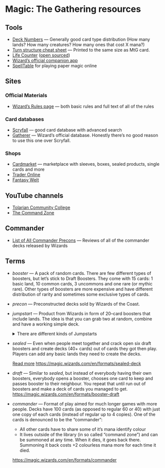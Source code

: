 Magic: The Gathering resources
==============================

Tools
-----

- [Deck Numbers](https://docs.google.com/spreadsheets/d/13lglvTH3dDVUz4k9G1NLzoiRJzrCaWacC0iLHiuqewU)
  — Generally good card type distribution (How many lands? How many
  creatures? How many ones that cost X mana?)
- [Turn structure cheat sheet](https://docs.google.com/document/d/13Dd-UmvHTtvsioFp8RIUUUd_ltu61s2kdcskvxJvURI)
  — Printed to the same size as MtG card.
- [Life Counter](https://life-counter.vercel.app)
  ([open sourced](https://github.com/marek-saji/life-counter))
- [Wizard’s official companion app](https://magic.wizards.com/en/products/companion-app)
- [SpellTable](https://spelltable.wizards.com/) for playing paper magic online

Sites
-----

### Official Materials

- [Wizard’s Rules page](https://magic.wizards.com/en/rules)
  — both basic rules and full text of all of the rules


### Card databases

- [Scryfall](https://scryfall.com)
  — good card database with advanced search
- [Gatherer](https://gatherer.wizards.com)
  — Wizard’s official database. Honestly there’s no good reason to use
  this one over Scryfall.

### Shops

- [Cardmarket](https://www.cardmarket.com/en/Magic)
  — marketplace with sleeves, boxes, sealed products, single cards and more
- [Trader Online](https://www.trader-online.de/en/Themenwelt-Magic-the-Gathering/)
- [Fantasy Welt](https://www.fantasywelt.de/Magic-the-Gathering_2)


YouTube channels
----------------

- [Tolarian Community College](https://www.youtube.com/c/tolariancommunity)
- [The Command Zone](https://www.youtube.com/c/TheCommandZonePodcast)


Commander
---------

- [List of All Commander Precons](https://cardgamebase.com/commander-precons/)
  — Reviews of all of the commander decks released by Wizards


Terms
-----

- _booster_ — A pack of random cards. There are few different types of
  boosters, but let’s stick to Draft Boosters. They come with 15 cards:
  1 basic land, 10 common cards, 3 uncommons and one rare (or mythic
  rare). Other types of boosters are more expensive and have different
  distribution of rarity and sometimes some exclusive types of cards.

- _precon_ — Preconstructed decks sold by Wizards of the Coast.

- _jumpstart_ — Product from Wizards in form of 20–card boosters that
  include lands. The idea is that you can grab two at random, combine
  and have a working simple deck.

  <details><summary>There are different kinds of Jumpstarts</summary>

  Jumpstart originally came out in 2020 (called just “Jumpstart”).
  Since then Wizards released Jumpstart products for most of their sets,
  but they are worse than the original product. “Jumpstart 2023” is
  another Jumpstart product that’s not attached to any set and is also
  good.

  </details>

- _sealed_ — Even when people meet together and crack open six draft
  boosters and create decks (40+ cards) out of cards they got then play.
  Players can add any basic lands they need to create the decks.

  [Read more](/sealed)
  <https://magic.wizards.com/en/formats/sealed-deck>

- _draft_ — Similar to _sealed_, but instead of everybody having their
  own boosters, everybody opens a booster, chooses one card to keep and
  passes booster to their neighbour. You repeat that until run out of
  boosters and make a deck of cards you managed to get.
  <https://magic.wizards.com/en/formats/booster-draft>

- _commander_ — Format of play aimed for much longer games with more
  people. Decks have 100 cards (as opposed to regular 60 or 40) with
  just one copy of each cards (instead of regular up to 4 copies).
  One of the cards is denounced to be the “commander”:
  - All other cards have to share some of it’s mana identify colour
  - It lives outside of the library (in so called “command zone”) and
    can be summoned at any time. When it dies, it goes back there.
    Summoning it back costs +2 colourless mana more for each time it
    died.

  <https://magic.wizards.com/en/formats/commander>
